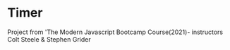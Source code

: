 # Timer
Project from 'The Modern Javascript Bootcamp Course(2021)- instructors Colt Steele & Stephen Grider